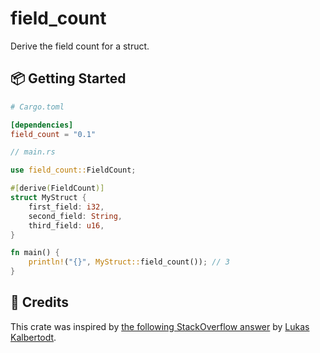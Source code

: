 # field_count

Derive the field count for a struct.

## 📦 Getting Started

```toml
# Cargo.toml

[dependencies]
field_count = "0.1"
```

```rust
// main.rs

use field_count::FieldCount;

#[derive(FieldCount)]
struct MyStruct {
    first_field: i32,
    second_field: String,
    third_field: u16,
}

fn main() {
    println!("{}", MyStruct::field_count()); // 3
}
```

## 🙏 Credits

This crate was inspired by [the following StackOverflow answer](https://stackoverflow.com/a/54177920/1466456) by [Lukas Kalbertodt](https://github.com/LukasKalbertodt).
